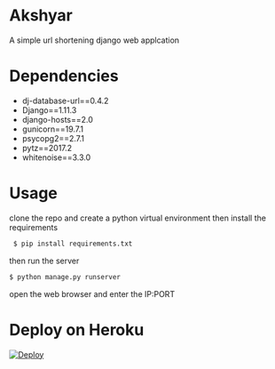 # Akshyar
A simple url shortening django web applcation 

# Dependencies
* dj-database-url==0.4.2
* Django==1.11.3
* django-hosts==2.0
* gunicorn==19.7.1
* psycopg2==2.7.1
* pytz==2017.2
* whitenoise==3.3.0

# Usage

clone the repo and create a python virtual environment then install the requirements

```bash 
 $ pip install requirements.txt
```

then run the server
```bash
$ python manage.py runserver
```

open the web browser and enter the IP:PORT

# Deploy on Heroku
[![Deploy](https://www.herokucdn.com/deploy/button.svg)](https://heroku.com/deploy)
